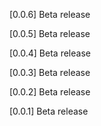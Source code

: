 [0.0.6]
Beta release

[0.0.5]
Beta release

[0.0.4]
Beta release

[0.0.3]
Beta release

[0.0.2]
Beta release

[0.0.1]
Beta release
